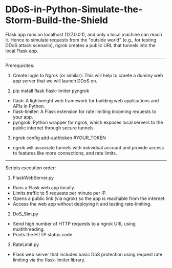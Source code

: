 # DDoS-in-Python-Simulate-the-Storm-Build-the-Shield



Flask app runs on localhost (127.0.0.1), and only a local machine can reach it. Hence to simulate requests from the "outside world" (e.g., for testing DDoS attack scenario), ngrok creates a public URL that tunnels into the local Flask app.
_________________________________________________________________________________________________________________________________________
Prerequisites:
1. Create login to Ngrok (or similar): This will help to craete a dummy web app server that we will launch DDoS on.

2. pip install flask flask-limiter pyngrok

- flask: A lightweight web framework for building web applications and APIs in Python.
- flask-limiter: A Flask extension for rate limiting incoming requests to your app.
- pyngrok: Python wrapper for ngrok, which exposes local servers to the public internet through secure tunnels

3. ngrok config add-authtoken #YOUR_TOKEN
- ngrok will associate tunnels with individual account and provide access to features like more connections, and rate limits.


_________________________________________________________________________________________________________________________________________
Scripts execution order: 

1. FlaskWebServer.py
  - Runs a Flask web app locally.
  - Limits traffic to 5 requests per minute per IP.
  - Opens a public link (via ngrok) so the app is reachable from the internet.
  - Access the web app without deploying it and testing rate-limiting.
    
2. DoS_Sim.py
- Send high number of HTTP requests to a ngrok URL using multithreading.
- Prints the HTTP status code.
  
3. RateLimit.py
 - Flask web server that includes basic DoS protection using request rate limiting via the flask-limiter library.
